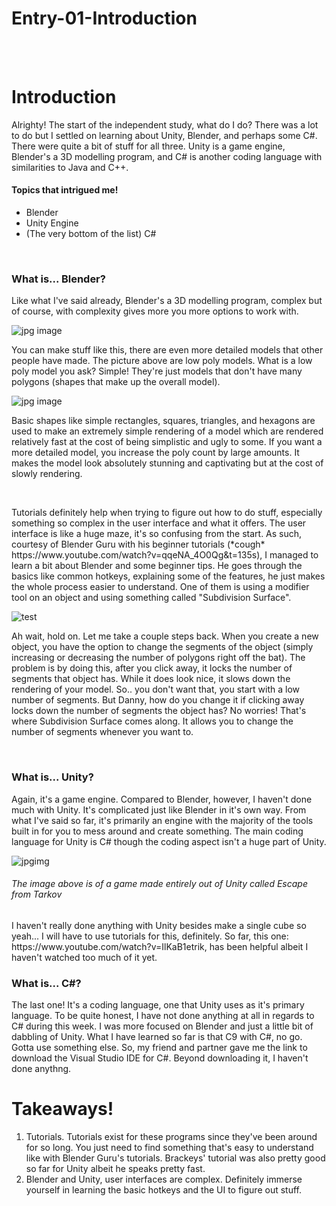 # Entry-01-Introduction
<br>
<br>

<h1>Introduction</h1>
<p>Alrighty! The start of the independent study, what do I do? There was a lot to do but I settled on learning about Unity, Blender, and perhaps some C#. There were quite a bit of stuff for all three. Unity is a game engine, Blender's a 3D modelling program, and C# is another coding language with similarities to Java and C++.</p>

<h4>Topics that intrigued me!</h4>
<ul>
  <li>Blender</li>
  <li>Unity Engine</li>
  <li>(The very bottom of the list) C#</li>
</ul>

<br>
<h3>What is... Blender?</h3>
<p>Like what I've said already, Blender's a 3D modelling program, complex but of course, with complexity gives more you more options to work with. </p>
<img src="https://i.stack.imgur.com/CxQwp.jpg" alt="jpg image">
<p>You can make stuff like this, there are even more detailed models that other people have made. The picture above are low poly models. What is a low poly model you ask? Simple! They're just models that don't have many polygons (shapes that make up the overall model). </p>
<img src="http://1.bp.blogspot.com/-8mT8ib384KU/ULNEYwmSj-I/AAAAAAAAAEA/YbWKDC4NZ78/s1600/redwires6kg.jpg" alt="jpg image">
<p>Basic shapes like simple rectangles, squares, triangles, and hexagons are used to make an extremely simple rendering of a model which are rendered relatively fast at the cost of being simplistic and ugly to some. If you want a more detailed model, you increase the poly count by large amounts. It makes the model look absolutely stunning and captivating but at the cost of slowly rendering.</p>
<br>
<p>Tutorials definitely help when trying to figure out how to do stuff, especially something so complex in the user interface and what it offers. The user interface is like a huge maze, it's so confusing from the start. As such, courtesy of Blender Guru with his beginner tutorials (*cough* https://www.youtube.com/watch?v=qqeNA_4O0Qg&t=135s), I managed to learn a bit about Blender and some beginner tips. He goes through the basics like common hotkeys, explaining some of the features, he just makes the whole process easier to understand. One of them is using a modifier tool on an object and using something called "Subdivision Surface".</p>
<img src="https://docs.blender.org/manual/en/latest/_images/modeling_modifiers_introduction_menu.png" alt="test">
<p> Ah wait, hold on. Let me take a couple steps back. When you create a new object, you have the option to change the segments of the object (simply increasing or decreasing the number of polygons right off the bat). The problem is by doing this, after you click away, it locks the number of segments that object has. While it does look nice, it slows down the rendering of your model. So.. you don't want that, you start with a low number of segments. But Danny, how do you change it if clicking away locks down the number of segments the object has? No worries! That's where Subdivision Surface comes along. It allows you to change the number of segments whenever you want to.</p>
<br>
<h3>What is... Unity?</h3>
<p>Again, it's a game engine. Compared to Blender, however, I haven't done much with Unity. It's complicated just like Blender in it's own way. From what I've said so far, it's primarily an engine with the majority of the tools built in for you to mess around and create something. The main coding language for Unity is C# though the coding aspect isn't a huge part of Unity.</p>
<img src="https://i.imgur.com/zp2cYx3.jpg" alt="jpgimg">
<h6>The image above is of a game made entirely out of Unity called Escape from Tarkov</h6>
<p>I haven't really done anything with Unity besides make a single cube so yeah... I will have to use tutorials for this, definitely. So far, this one: https://www.youtube.com/watch?v=IlKaB1etrik, has been helpful albeit I haven't watched too much of it yet.</p>

<h3>What is... C#?</h3>
<p>The last one! It's a coding language, one that Unity uses as it's primary language. To be quite honest, I have not done anything at all in regards to C# during this week. I was more focused on Blender and just a little bit of dabbling of Unity. What I have learned so far is that C9 with C#, no go. Gotta use something else. So, my friend and partner gave me the link to download the Visual Studio IDE for C#. Beyond downloading it, I haven't done anythng.</p>

<h1>Takeaways!</h1>
<ol>
  <li>Tutorials. Tutorials exist for these programs since they've been around for so long. You just need to find something that's easy to understand like with Blender Guru's tutorials. Brackeys' tutorial was also pretty good so far for Unity albeit he speaks pretty fast.</li>
  <li>Blender and Unity, user interfaces are complex. Definitely immerse yourself in learning the basic hotkeys and the UI to figure out stuff.</li>
</ol>
